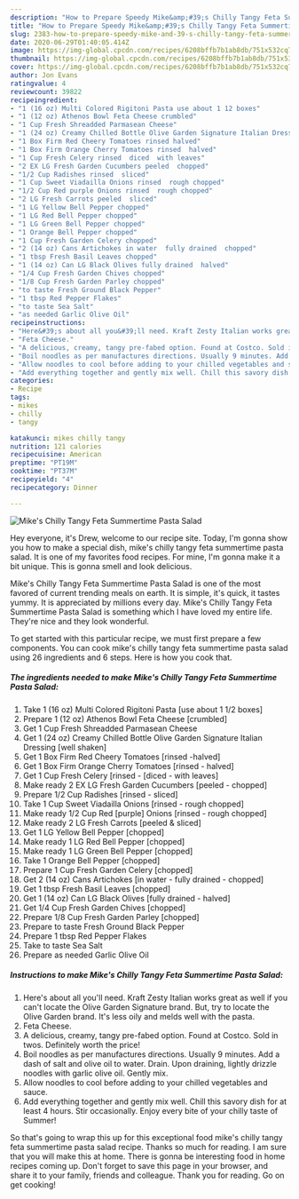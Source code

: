 ```yaml
---
description: "How to Prepare Speedy Mike&amp;#39;s Chilly Tangy Feta Summertime Pasta Salad"
title: "How to Prepare Speedy Mike&amp;#39;s Chilly Tangy Feta Summertime Pasta Salad"
slug: 2383-how-to-prepare-speedy-mike-and-39-s-chilly-tangy-feta-summertime-pasta-salad
date: 2020-06-29T01:40:05.414Z
image: https://img-global.cpcdn.com/recipes/6208bffb7b1ab8db/751x532cq70/mikes-chilly-tangy-feta-summertime-pasta-salad-recipe-main-photo.jpg
thumbnail: https://img-global.cpcdn.com/recipes/6208bffb7b1ab8db/751x532cq70/mikes-chilly-tangy-feta-summertime-pasta-salad-recipe-main-photo.jpg
cover: https://img-global.cpcdn.com/recipes/6208bffb7b1ab8db/751x532cq70/mikes-chilly-tangy-feta-summertime-pasta-salad-recipe-main-photo.jpg
author: Jon Evans
ratingvalue: 4
reviewcount: 39822
recipeingredient:
- "1 (16 oz) Multi Colored Rigitoni Pasta use about 1 12 boxes"
- "1 (12 oz) Athenos Bowl Feta Cheese crumbled"
- "1 Cup Fresh Shreadded Parmasean Cheese"
- "1 (24 oz) Creamy Chilled Bottle Olive Garden Signature Italian Dressing well shaken"
- "1 Box Firm Red Cheery Tomatoes rinsed halved"
- "1 Box Firm Orange Cherry Tomatoes rinsed  halved"
- "1 Cup Fresh Celery rinsed  diced  with leaves"
- "2 EX LG Fresh Garden Cucumbers peeled  chopped"
- "1/2 Cup Radishes rinsed  sliced"
- "1 Cup Sweet Viadailla Onions rinsed  rough chopped"
- "1/2 Cup Red purple Onions rinsed  rough chopped"
- "2 LG Fresh Carrots peeled  sliced"
- "1 LG Yellow Bell Pepper chopped"
- "1 LG Red Bell Pepper chopped"
- "1 LG Green Bell Pepper chopped"
- "1 Orange Bell Pepper chopped"
- "1 Cup Fresh Garden Celery chopped"
- "2 (14 oz) Cans Artichokes in water  fully drained  chopped"
- "1 tbsp Fresh Basil Leaves chopped"
- "1 (14 oz) Can LG Black Olives fully drained  halved"
- "1/4 Cup Fresh Garden Chives chopped"
- "1/8 Cup Fresh Garden Parley chopped"
- "to taste Fresh Ground Black Pepper"
- "1 tbsp Red Pepper Flakes"
- "to taste Sea Salt"
- "as needed Garlic Olive Oil"
recipeinstructions:
- "Here&#39;s about all you&#39;ll need. Kraft Zesty Italian works great as well if you can&#39;t locate the Olive Garden Signature brand. But, try to locate the Olive Garden brand. It&#39;s less oily and melds well with the pasta."
- "Feta Cheese."
- "A delicious, creamy, tangy pre-fabed option. Found at Costco. Sold in twos. Definitely worth the price!"
- "Boil noodles as per manufactures directions. Usually 9 minutes. Add a dash of salt and olive oil to water. Drain. Upon draining, lightly drizzle noodles with garlic olive oil. Gently mix."
- "Allow noodles to cool before adding to your chilled vegetables and sauce."
- "Add everything together and gently mix well. Chill this savory dish for at least 4 hours. Stir occasionally. Enjoy every bite of your chilly taste of Summer!"
categories:
- Recipe
tags:
- mikes
- chilly
- tangy

katakunci: mikes chilly tangy 
nutrition: 121 calories
recipecuisine: American
preptime: "PT19M"
cooktime: "PT37M"
recipeyield: "4"
recipecategory: Dinner

---
```



![Mike&#39;s Chilly Tangy Feta Summertime Pasta Salad](https://img-global.cpcdn.com/recipes/6208bffb7b1ab8db/751x532cq70/mikes-chilly-tangy-feta-summertime-pasta-salad-recipe-main-photo.jpg)

Hey everyone, it's Drew, welcome to our recipe site. Today, I'm gonna show you how to make a special dish, mike&#39;s chilly tangy feta summertime pasta salad. It is one of my favorites food recipes. For mine, I'm gonna make it a bit unique. This is gonna smell and look delicious.



Mike&#39;s Chilly Tangy Feta Summertime Pasta Salad is one of the most favored of current trending meals on earth. It is simple, it's quick, it tastes yummy. It is appreciated by millions every day. Mike&#39;s Chilly Tangy Feta Summertime Pasta Salad is something which I have loved my entire life. They're nice and they look wonderful.


To get started with this particular recipe, we must first prepare a few components. You can cook mike&#39;s chilly tangy feta summertime pasta salad using 26 ingredients and 6 steps. Here is how you cook that.

<!--inarticleads1-->

##### The ingredients needed to make Mike&#39;s Chilly Tangy Feta Summertime Pasta Salad:

1. Take 1 (16 oz) Multi Colored Rigitoni Pasta [use about 1 1/2 boxes]
1. Prepare 1 (12 oz) Athenos Bowl Feta Cheese [crumbled]
1. Get 1 Cup Fresh Shreadded Parmasean Cheese
1. Get 1 (24 oz) Creamy Chilled Bottle Olive Garden Signature Italian Dressing [well shaken]
1. Get 1 Box Firm Red Cheery Tomatoes [rinsed -halved]
1. Get 1 Box Firm Orange Cherry Tomatoes [rinsed - halved]
1. Get 1 Cup Fresh Celery [rinsed - [diced - with leaves]
1. Make ready 2 EX LG Fresh Garden Cucumbers [peeled - chopped]
1. Prepare 1/2 Cup Radishes [rinsed - sliced]
1. Take 1 Cup Sweet Viadailla Onions [rinsed - rough chopped]
1. Make ready 1/2 Cup Red [purple] Onions [rinsed - rough chopped]
1. Make ready 2 LG Fresh Carrots [peeled &amp; sliced]
1. Get 1 LG Yellow Bell Pepper [chopped]
1. Make ready 1 LG Red Bell Pepper [chopped]
1. Make ready 1 LG Green Bell Pepper [chopped]
1. Take 1 Orange Bell Pepper [chopped]
1. Prepare 1 Cup Fresh Garden Celery [chopped]
1. Get 2 (14 oz) Cans Artichokes [in water - fully drained - chopped]
1. Get 1 tbsp Fresh Basil Leaves [chopped]
1. Get 1 (14 oz) Can LG Black Olives [fully drained - halved]
1. Get 1/4 Cup Fresh Garden Chives [chopped]
1. Prepare 1/8 Cup Fresh Garden Parley [chopped]
1. Prepare to taste Fresh Ground Black Pepper
1. Prepare 1 tbsp Red Pepper Flakes
1. Take to taste Sea Salt
1. Prepare as needed Garlic Olive Oil




<!--inarticleads2-->

##### Instructions to make Mike&#39;s Chilly Tangy Feta Summertime Pasta Salad:

1. Here&#39;s about all you&#39;ll need. Kraft Zesty Italian works great as well if you can&#39;t locate the Olive Garden Signature brand. But, try to locate the Olive Garden brand. It&#39;s less oily and melds well with the pasta.
1. Feta Cheese.
1. A delicious, creamy, tangy pre-fabed option. Found at Costco. Sold in twos. Definitely worth the price!
1. Boil noodles as per manufactures directions. Usually 9 minutes. Add a dash of salt and olive oil to water. Drain. Upon draining, lightly drizzle noodles with garlic olive oil. Gently mix.
1. Allow noodles to cool before adding to your chilled vegetables and sauce.
1. Add everything together and gently mix well. Chill this savory dish for at least 4 hours. Stir occasionally. Enjoy every bite of your chilly taste of Summer!




So that's going to wrap this up for this exceptional food mike&#39;s chilly tangy feta summertime pasta salad recipe. Thanks so much for reading. I am sure that you will make this at home. There is gonna be interesting food in home recipes coming up. Don't forget to save this page in your browser, and share it to your family, friends and colleague. Thank you for reading. Go on get cooking!
